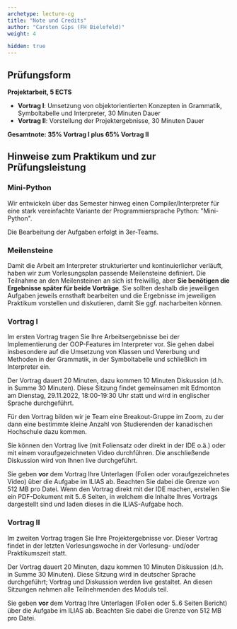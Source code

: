 ```yaml
---
archetype: lecture-cg
title: "Note und Credits"
author: "Carsten Gips (FH Bielefeld)"
weight: 4

hidden: true
---
```



## Prüfungsform

**Projektarbeit, 5 ECTS**

-   **Vortrag I**: Umsetzung von objektorientierten Konzepten in Grammatik,
    Symboltabelle und Interpreter, 30 Minuten Dauer
-   **Vortrag II**: Vorstellung der Projektergebnisse, 30 Minuten Dauer

**Gesamtnote: 35% Vortrag I plus 65% Vortrag II**


## Hinweise zum Praktikum und zur Prüfungsleistung

### Mini-Python

Wir entwickeln über das Semester hinweg einen Compiler/Interpreter für eine stark
vereinfachte Variante der Programmiersprache Python: "Mini-Python".

Die Bearbeitung der Aufgaben erfolgt in 3er-Teams.

### Meilensteine

Damit die Arbeit am Interpreter strukturierter und kontinuierlicher verläuft, haben
wir zum Vorlesungsplan passende Meilensteine definiert. Die Teilnahme an den
Meilensteinen an sich ist freiwillig, aber **Sie benötigen die Ergebnisse später
für beide Vorträge**. Sie sollten deshalb die jeweiligen Aufgaben jeweils ernsthaft
bearbeiten und die Ergebnisse im jeweiligen Praktikum vorstellen und diskutieren,
damit Sie ggf. nacharbeiten können.

### Vortrag I

Im ersten Vortrag tragen Sie Ihre Arbeitsergebnisse bei der Implementierung der
OOP-Features im Interpreter vor. Sie gehen dabei insbesondere auf die Umsetzung
von Klassen und Vererbung und Methoden in der Grammatik, in der Symboltabelle und
schließlich im Interpreter ein.

Der Vortrag dauert 20 Minuten, dazu kommen 10 Minuten Diskussion (d.h. in Summe
30 Minuten). Diese Sitzung findet gemeinsamen mit Edmonton am Dienstag, 29.11.2022,
18:00-19:30 Uhr statt und wird in englischer Sprache durchgeführt.

Für den Vortrag bilden wir je Team eine Breakout-Gruppe im Zoom, zu der dann eine
bestimmte kleine Anzahl von Studierenden der kanadischen Hochschule dazu kommen.

Sie können den Vortrag live (mit Foliensatz oder direkt in der IDE o.ä.) oder mit
einem voraufgezeichneten Video durchführen. Die anschließende Diskussion wird von
Ihnen live durchgeführt.

Sie geben **vor** dem Vortrag Ihre Unterlagen (Folien oder voraufgezeichnetes
Video) über die Aufgabe im ILIAS ab. Beachten Sie dabei die Grenze von 512 MB pro
Datei. Wenn den Vortrag direkt mit der IDE machen, erstellen Sie ein PDF-Dokument
mit 5..6 Seiten, in welchem die Inhalte Ihres Vortrags dargestellt sind und laden
dieses in die ILIAS-Aufgabe hoch.

### Vortrag II

Im zweiten Vortrag tragen Sie Ihre Projektergebnisse vor. Dieser Vortrag findet
in der letzten Vorlesungswoche in der Vorlesung- und/oder Praktikumszeit statt.

Der Vortrag dauert 20 Minuten, dazu kommen 10 Minuten Diskussion (d.h. in Summe
30 Minuten). Diese Sitzung wird in deutscher Sprache durchgeführt; Vortrag und
Diskussion werden live gestaltet. An diesen Sitzungen nehmen alle Teilnehmenden
des Moduls teil.

Sie geben **vor** dem Vortrag Ihre Unterlagen (Folien oder 5..6 Seiten Bericht)
über die Aufgabe im ILIAS ab. Beachten Sie dabei die Grenze von 512 MB pro Datei.
